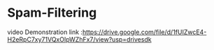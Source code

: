 # Spam-Filtering


video Demonstration link :https://drive.google.com/file/d/1fUIZwcE4-H2eRpC7xy71VQxOIpWZhFx7/view?usp=drivesdk
